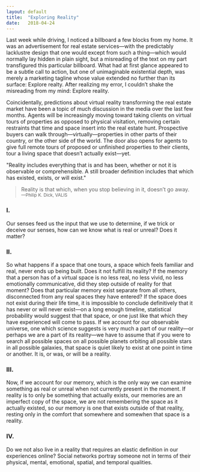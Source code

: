 ```yaml
---
layout: default
title:  "Exploring Reality"
date:   2018-04-24
---
```

Last week while driving, I noticed a billboard a few blocks from my home. It was an advertisement for real estate services—with the predictably lacklustre design that one would except from such a thing—which would normally lay hidden in plain sight, but a misreading of the text on my part transfigured this particular billboard. What had at first glance appeared to be a subtle call to action, but one of unimaginable existential depth, was merely a marketing tagline whose value extended no further than its surface: Explore realty. After realizing my error, I couldn’t shake the misreading from my mind: Explore reality.

Coincidentally, predictions about virtual reality transforming the real estate market have been a topic of much discussion in the media over the last few months. Agents will be increasingly moving toward taking clients on virtual tours of properties as opposed to physical visitation, removing certain restraints that time and space insert into the real estate hunt. Prospective buyers can walk through—virtually—properties in other parts of their country, or the other side of the world. The door also opens for agents to give full remote tours of proposed or unfinished properties to their clients, tour a living space that doesn’t actually exist—yet.

"Reality includes everything that is and has been, whether or not it is observable or comprehensible. A still broader definition includes that which has existed, exists, or will exist."

> Reality is that which, when you stop believing in it, doesn’t go away.
> <br><small>&mdash;Philip K. Dick, VALIS</small>

### I.
Our senses feed us the input that we use to determine, if we trick or deceive our senses, how can we know what is real or unreal? Does it matter?

### II.
So what happens if a space that one tours, a space which feels familiar and real, never ends up being built. Does it not fulfill its reality? If the memory that a person has of a virtual space is no less real, no less vivid, no less emotionally communicative, did they step outside of reality for that moment? Does that particular memory exist separate from all others, disconnected from any real spaces they have entered? If the space does not exist during their life time, it is impossible to conclude definitively that it has never or will never exist—on a long enough timeline, statistical probability would suggest that that space, or one just like that which they have experienced will come to pass. If we account for our observable universe, one which science suggests is very much a part of our reality—or perhaps we are a part of its reality—we have to assume that if you were to search all possible spaces on all possible planets orbiting all possible stars in all possible galaxies, that space is quiet likely to exist at one point in time or another. It is, or was, or will be a reality.

### III.
Now, if we account for our memory, which is the only way we can examine something as real or unreal when not currently present in the moment. If reality is to only be something that actually exists, our memories are an imperfect copy of the space, we are not remembering the space as it actually existed, so our memory is one that exists outside of that reality, resting only in the comfort that somewhere and somewhen that space is a reality.

### IV.
Do we not also live in a reality that requires an elastic definition in our experiences online? Social networks portray someone not in terms of their physical, mental, emotional, spatial, and temporal qualities.